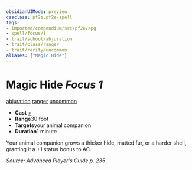 ```yaml
---
obsidianUIMode: preview
cssclass: pf2e,pf2e-spell
tags:
- imported/compendium/src/pf2e/apg
- spell/focus/1
- trait/school/abjuration
- trait/class/ranger
- trait/rarity/uncommon
aliases: ["Magic Hide"]
---
```

# Magic Hide *Focus 1*   
[abjuration](abjuration.md)  [ranger](rules/traits/ranger.md)  [uncommon](uncommon.md)  

- **Cast** [>](chapter-9-playing-the-game.md#Actions "Single Action") 
- **Range**30 foot
- **Targets**your animal companion
- **Duration**1 minute

Your animal companion grows a thicker hide, matted fur, or a harder shell, granting it a +1 status bonus to AC.

*Source: Advanced Player's Guide p. 235*